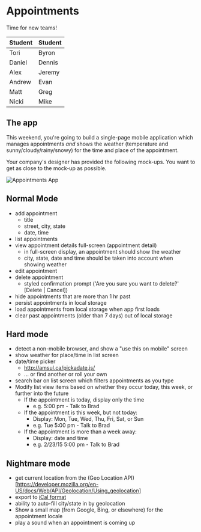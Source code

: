 # Appointments

Time for new teams!

| Student    | Student    |
| ---------- | :--------- |
| Tori       | Byron      |            
| Daniel     | Dennis     |            
| Alex       | Jeremy     |            
| Andrew     | Evan       |            
| Matt       | Greg       |     
| Nicki      | Mike       |

## The app

This weekend, you're going to build a single-page mobile application which manages
appointments *and* shows the weather (temperature and sunny/cloudy/rainy/snowy)
for the time and place of the appointment.

Your company's designer has provided the following mock-ups. You want to get as close to the mock-up as possible.

![Appointments App](app-mockup.)

## Normal Mode

* add appointment
  - title
  - street, city, state
  - date, time
* list appointments
* view appointment details full-screen (appointment detail)
  - in full-screen display, an appointment should show the weather
  - city, state, date and time should be taken into account when showing weather
* edit appointment
* delete appointment
  - styled confirmation prompt ('Are you sure you want to delete?' [Delete | Cancel])
* hide appointments that are more than 1 hr past
* persist appointments in local storage
* load appointments from local storage when app first loads
* clear past appointments (older than 7 days) out of local storage

## Hard mode

* detect a non-mobile browser, and show a "use this on mobile" screen
* show weather for place/time in list screen
* date/time picker
  - http://amsul.ca/pickadate.js/
  - ... or find another or roll your own
* search bar on list screen which filters appointments as you type
* Modify list view items based on whether they occur today, this week, or
further into the future
  - If the appointment is today, display only the time
    - e.g. 5:00 pm - Talk to Brad
  - If the appointment is this week, but not today:
    - Display: Mon, Tue, Wed, Thu, Fri, Sat, or Sun
    - e.g. Tue 5:00 pm - Talk to Brad
  - If the appointment is more than a week away:
    - Display: date and time
    - e.g. 2/23/15 5:00 pm - Talk to Brad

## Nightmare mode

* get current location from the (Geo Location API)[https://developer.mozilla.org/en-US/docs/Web/API/Geolocation/Using_geolocation]
* export to [iCal format](https://github.com/nwcell/ics.js)
* ability to auto-fill city/state in by geolocation
* Show a small map (from Google, Bing, or elsewhere) for the appointment locale
* play a sound when an appointment is coming up
